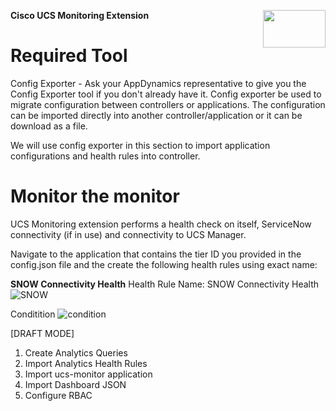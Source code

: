 
<p><img align="right" width="100" height="60" src="https://user-images.githubusercontent.com/2548160/68075860-ba631e80-fda5-11e9-8457-07859944ae08.png"> </p><strong> Cisco UCS Monitoring Extension</strong>

# Required Tool

Config Exporter - Ask your AppDynamics representative to give you the Config Exporter tool if you don't already have it. Config exporter be used to migrate configuration between controllers or applications. The configuration can be imported directly into another controller/application or it can be download as a file. 

We will use config exporter in this section to import application configurations and health rules into controller. 

# Monitor the monitor 

UCS Monitoring extension performs a health check on itself, ServiceNow connectivity (if in use) and connectivity to UCS Manager. 

Navigate to the application that contains the tier ID you provided in the config.json file and the create the following health rules using exact name: 

**SNOW Connectivity Health**
Health Rule Name: SNOW Connectivity Health
![SNOW](https://user-images.githubusercontent.com/2548160/68711065-c793c080-0590-11ea-8b9a-30914ac72380.png)

Conditition 
![condition](https://user-images.githubusercontent.com/2548160/68711957-a207b680-0592-11ea-8b6a-a1392dceadfe.png)




[DRAFT MODE]

1. Create Analytics Queries 
2. Import Analytics Health Rules 
3. Import ucs-monitor application 
4. Import Dashboard JSON 
5. Configure RBAC
